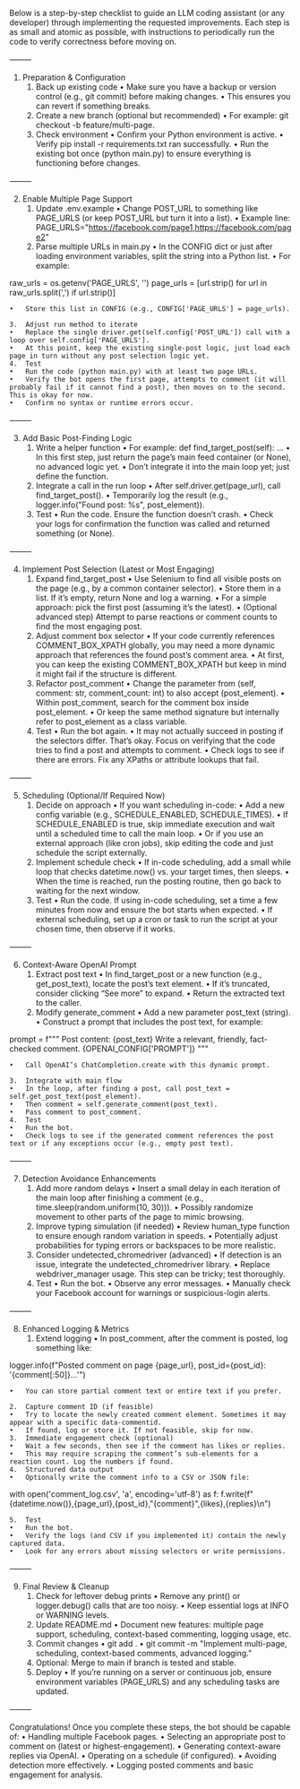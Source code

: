 Below is a step-by-step checklist to guide an LLM coding assistant (or any developer) through implementing the requested improvements. Each step is as small and atomic as possible, with instructions to periodically run the code to verify correctness before moving on.

⸻

1. Preparation & Configuration
	1.	Back up existing code
	•	Make sure you have a backup or version control (e.g., git commit) before making changes.
	•	This ensures you can revert if something breaks.
	2.	Create a new branch (optional but recommended)
	•	For example: git checkout -b feature/multi-page.
	3.	Check environment
	•	Confirm your Python environment is active.
	•	Verify pip install -r requirements.txt ran successfully.
	•	Run the existing bot once (python main.py) to ensure everything is functioning before changes.

⸻

2. Enable Multiple Page Support
	1.	Update .env.example
	•	Change POST_URL to something like PAGE_URLS (or keep POST_URL but turn it into a list).
	•	Example line: PAGE_URLS="https://facebook.com/page1,https://facebook.com/page2"
	2.	Parse multiple URLs in main.py
	•	In the CONFIG dict or just after loading environment variables, split the string into a Python list.
	•	For example:

raw_urls = os.getenv('PAGE_URLS', '')
page_urls = [url.strip() for url in raw_urls.split(',') if url.strip()]


	•	Store this list in CONFIG (e.g., CONFIG['PAGE_URLS'] = page_urls).

	3.	Adjust run method to iterate
	•	Replace the single driver.get(self.config['POST_URL']) call with a loop over self.config['PAGE_URLS'].
	•	At this point, keep the existing single-post logic, just load each page in turn without any post selection logic yet.
	4.	Test
	•	Run the code (python main.py) with at least two page URLs.
	•	Verify the bot opens the first page, attempts to comment (it will probably fail if it cannot find a post), then moves on to the second. This is okay for now.
	•	Confirm no syntax or runtime errors occur.

⸻

3. Add Basic Post-Finding Logic
	1.	Write a helper function
	•	For example: def find_target_post(self): ...
	•	In this first step, just return the page’s main feed container (or None), no advanced logic yet.
	•	Don’t integrate it into the main loop yet; just define the function.
	2.	Integrate a call in the run loop
	•	After self.driver.get(page_url), call find_target_post().
	•	Temporarily log the result (e.g., logger.info("Found post: %s", post_element)).
	3.	Test
	•	Run the code. Ensure the function doesn’t crash.
	•	Check your logs for confirmation the function was called and returned something (or None).

⸻

4. Implement Post Selection (Latest or Most Engaging)
	1.	Expand find_target_post
	•	Use Selenium to find all visible posts on the page (e.g., by a common container selector).
	•	Store them in a list. If it’s empty, return None and log a warning.
	•	For a simple approach: pick the first post (assuming it’s the latest).
	•	(Optional advanced step) Attempt to parse reactions or comment counts to find the most engaging post.
	2.	Adjust comment box selector
	•	If your code currently references COMMENT_BOX_XPATH globally, you may need a more dynamic approach that references the found post’s comment area.
	•	At first, you can keep the existing COMMENT_BOX_XPATH but keep in mind it might fail if the structure is different.
	3.	Refactor post_comment
	•	Change the parameter from (self, comment: str, comment_count: int) to also accept (post_element).
	•	Within post_comment, search for the comment box inside post_element.
	•	Or keep the same method signature but internally refer to post_element as a class variable.
	4.	Test
	•	Run the bot again.
	•	It may not actually succeed in posting if the selectors differ. That’s okay. Focus on verifying that the code tries to find a post and attempts to comment.
	•	Check logs to see if there are errors. Fix any XPaths or attribute lookups that fail.

⸻

5. Scheduling (Optional/If Required Now)
	1.	Decide on approach
	•	If you want scheduling in-code:
	•	Add a new config variable (e.g., SCHEDULE_ENABLED, SCHEDULE_TIMES).
	•	If SCHEDULE_ENABLED is true, skip immediate execution and wait until a scheduled time to call the main loop.
	•	Or if you use an external approach (like cron jobs), skip editing the code and just schedule the script externally.
	2.	Implement schedule check
	•	If in-code scheduling, add a small while loop that checks datetime.now() vs. your target times, then sleeps.
	•	When the time is reached, run the posting routine, then go back to waiting for the next window.
	3.	Test
	•	Run the code. If using in-code scheduling, set a time a few minutes from now and ensure the bot starts when expected.
	•	If external scheduling, set up a cron or task to run the script at your chosen time, then observe if it works.

⸻

6. Context-Aware OpenAI Prompt
	1.	Extract post text
	•	In find_target_post or a new function (e.g., get_post_text), locate the post’s text element.
	•	If it’s truncated, consider clicking “See more” to expand.
	•	Return the extracted text to the caller.
	2.	Modify generate_comment
	•	Add a new parameter post_text (string).
	•	Construct a prompt that includes the post text, for example:

prompt = f"""
  Post content: {post_text}
  Write a relevant, friendly, fact-checked comment.
  {OPENAI_CONFIG['PROMPT']}
"""


	•	Call OpenAI’s ChatCompletion.create with this dynamic prompt.

	3.	Integrate with main flow
	•	In the loop, after finding a post, call post_text = self.get_post_text(post_element).
	•	Then comment = self.generate_comment(post_text).
	•	Pass comment to post_comment.
	4.	Test
	•	Run the bot.
	•	Check logs to see if the generated comment references the post text or if any exceptions occur (e.g., empty post text).

⸻

7. Detection Avoidance Enhancements
	1.	Add more random delays
	•	Insert a small delay in each iteration of the main loop after finishing a comment (e.g., time.sleep(random.uniform(10, 30))).
	•	Possibly randomize movement to other parts of the page to mimic browsing.
	2.	Improve typing simulation (if needed)
	•	Review human_type function to ensure enough random variation in speeds.
	•	Potentially adjust probabilities for typing errors or backspaces to be more realistic.
	3.	Consider undetected_chromedriver (advanced)
	•	If detection is an issue, integrate the undetected_chromedriver library.
	•	Replace webdriver_manager usage. This step can be tricky; test thoroughly.
	4.	Test
	•	Run the bot.
	•	Observe any error messages.
	•	Manually check your Facebook account for warnings or suspicious-login alerts.

⸻

8. Enhanced Logging & Metrics
	1.	Extend logging
	•	In post_comment, after the comment is posted, log something like:

logger.info(f"Posted comment on page {page_url}, post_id={post_id}: '{comment[:50]}...'")


	•	You can store partial comment text or entire text if you prefer.

	2.	Capture comment ID (if feasible)
	•	Try to locate the newly created comment element. Sometimes it may appear with a specific data-commentid.
	•	If found, log or store it. If not feasible, skip for now.
	3.	Immediate engagement check (optional)
	•	Wait a few seconds, then see if the comment has likes or replies.
	•	This may require scraping the comment’s sub-elements for a reaction count. Log the numbers if found.
	4.	Structured data output
	•	Optionally write the comment info to a CSV or JSON file:

with open('comment_log.csv', 'a', encoding='utf-8') as f:
    f.write(f"{datetime.now()},{page_url},{post_id},\"{comment}\",{likes},{replies}\n")


	5.	Test
	•	Run the bot.
	•	Verify the logs (and CSV if you implemented it) contain the newly captured data.
	•	Look for any errors about missing selectors or write permissions.

⸻

9. Final Review & Cleanup
	1.	Check for leftover debug prints
	•	Remove any print() or logger.debug() calls that are too noisy.
	•	Keep essential logs at INFO or WARNING levels.
	2.	Update README.md
	•	Document new features: multiple page support, scheduling, context-based commenting, logging usage, etc.
	3.	Commit changes
	•	git add .
	•	git commit -m \"Implement multi-page, scheduling, context-based comments, advanced logging.\"
	4.	Optional: Merge to main if branch is tested and stable.
	5.	Deploy
	•	If you’re running on a server or continuous job, ensure environment variables (PAGE_URLS) and any scheduling tasks are updated.

⸻

Congratulations! Once you complete these steps, the bot should be capable of:
	•	Handling multiple Facebook pages.
	•	Selecting an appropriate post to comment on (latest or highest-engagement).
	•	Generating context-aware replies via OpenAI.
	•	Operating on a schedule (if configured).
	•	Avoiding detection more effectively.
	•	Logging posted comments and basic engagement for analysis.